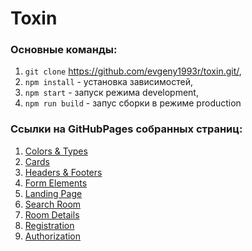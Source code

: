 # Toxin

### Основные команды:
1. `git clone` https://github.com/evgeny1993r/toxin.git/,
2. `npm install` - установка зависимостей,
3. `npm start` - запуск режима development,
4. `npm run build` - запус сборки в режиме production

### Ссылки на GitHubPages собранных страниц:
1. [Colors & Types](https://evgeny1993r.github.io/toxin-production/pages/colors-type.html)
2. [Cards](https://evgeny1993r.github.io/toxin-production/pages/cards.html)
3. [Headers & Footers](https://evgeny1993r.github.io/toxin-production/pages/headers-footers.html)
4. [Form Elements](https://evgeny1993r.github.io/toxin-production/pages/form-elements.html)
5. [Landing Page](https://evgeny1993r.github.io/toxin-production/pages/landing-page.html)
6. [Search Room](https://evgeny1993r.github.io/toxin-production/pages/search-room.html)
7. [Room Details](https://evgeny1993r.github.io/toxin-production/pages/room-details.html)
8. [Registration](https://evgeny1993r.github.io/toxin-production/pages/registration.html)
9. [Authorization](https://evgeny1993r.github.io/toxin-production/pages/authorization.html)
